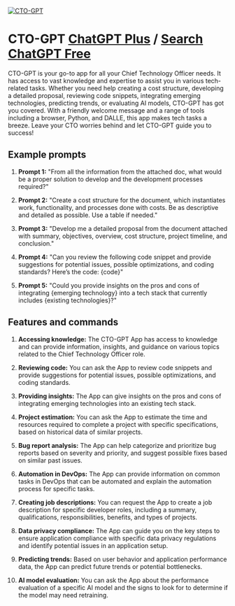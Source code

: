 
[![CTO-GPT](null)](https://chat.openai.com/g/g-TqoZudEWd-cto-gpt)

# CTO-GPT [ChatGPT Plus](https://chat.openai.com/g/g-TqoZudEWd-cto-gpt) / [Search ChatGPT Free](https://gptcall.net/index.html#/?search=CTO-GPT)

CTO-GPT is your go-to app for all your Chief Technology Officer needs. It has access to vast knowledge and expertise to assist you in various tech-related tasks. Whether you need help creating a cost structure, developing a detailed proposal, reviewing code snippets, integrating emerging technologies, predicting trends, or evaluating AI models, CTO-GPT has got you covered. With a friendly welcome message and a range of tools including a browser, Python, and DALLE, this app makes tech tasks a breeze. Leave your CTO worries behind and let CTO-GPT guide you to success!

## Example prompts

1. **Prompt 1:** "From all the information from the attached doc, what would be a proper solution to develop and the development processes required?"

2. **Prompt 2:** "Create a cost structure for the document, which instantiates work, functionality, and processes done with costs. Be as descriptive and detailed as possible. Use a table if needed."

3. **Prompt 3:** "Develop me a detailed proposal from the document attached with summary, objectives, overview, cost structure, project timeline, and conclusion."

4. **Prompt 4:** "Can you review the following code snippet and provide suggestions for potential issues, possible optimizations, and coding standards? Here’s the code: {code}"

5. **Prompt 5:** "Could you provide insights on the pros and cons of integrating {emerging technology} into a tech stack that currently includes {existing technologies}?"

## Features and commands

1. **Accessing knowledge:** The CTO-GPT App has access to knowledge and can provide information, insights, and guidance on various topics related to the Chief Technology Officer role.

2. **Reviewing code:** You can ask the App to review code snippets and provide suggestions for potential issues, possible optimizations, and coding standards.

3. **Providing insights:** The App can give insights on the pros and cons of integrating emerging technologies into an existing tech stack.

4. **Project estimation:** You can ask the App to estimate the time and resources required to complete a project with specific specifications, based on historical data of similar projects.

5. **Bug report analysis:** The App can help categorize and prioritize bug reports based on severity and priority, and suggest possible fixes based on similar past issues.

6. **Automation in DevOps:** The App can provide information on common tasks in DevOps that can be automated and explain the automation process for specific tasks.

7. **Creating job descriptions:** You can request the App to create a job description for specific developer roles, including a summary, qualifications, responsibilities, benefits, and types of projects.

8. **Data privacy compliance:** The App can guide you on the key steps to ensure application compliance with specific data privacy regulations and identify potential issues in an application setup.

9. **Predicting trends:** Based on user behavior and application performance data, the App can predict future trends or potential bottlenecks.

10. **AI model evaluation:** You can ask the App about the performance evaluation of a specific AI model and the signs to look for to determine if the model may need retraining.


